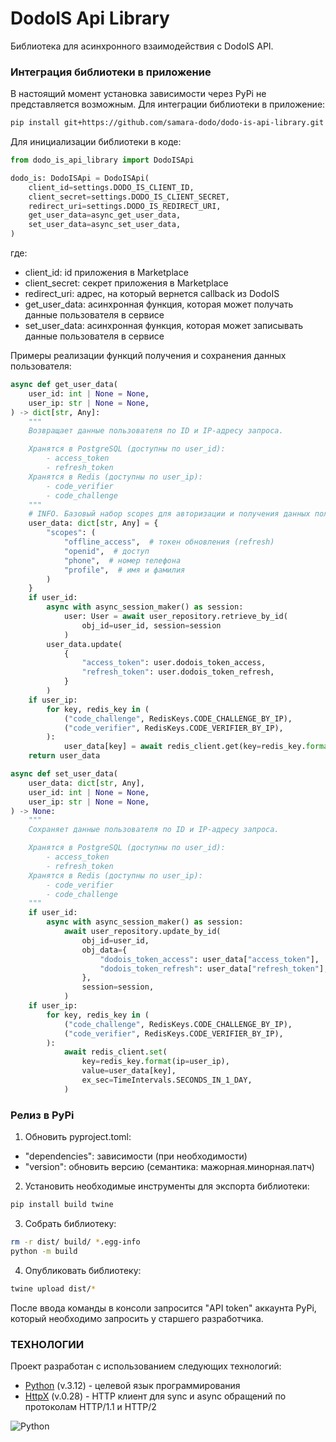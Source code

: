 # DodoIS Api Library

Библиотека для асинхронного взаимодействия с DodoIS API.

### Интеграция библиотеки в приложение

В настоящий момент установка зависимости через PyPi не представляется возможным.
Для интеграции библиотеки в приложение:

```bash
pip install git+https://github.com/samara-dodo/dodo-is-api-library.git
```

Для инициализации библиотеки в коде:

```python
from dodo_is_api_library import DodoISApi

dodo_is: DodoISApi = DodoISApi(
    client_id=settings.DODO_IS_CLIENT_ID,
    client_secret=settings.DODO_IS_CLIENT_SECRET,
    redirect_uri=settings.DODO_IS_REDIRECT_URI,
    get_user_data=async_get_user_data,
    set_user_data=async_set_user_data,
)
```
где:
- client_id: id приложения в Marketplace
- client_secret: секрет приложения в Marketplace
- redirect_uri: адрес, на который вернется callback из DodoIS
- get_user_data: асинхронная функция, которая может получать данные пользователя в сервисе
- set_user_data: асинхронная функция, которая может записывать данные пользователя в сервисе

Примеры реализации функций получения и сохранения данных пользователя:

```python
async def get_user_data(
    user_id: int | None = None,
    user_ip: str | None = None,
) -> dict[str, Any]:
    """
    Возвращает данные пользователя по ID и IP-адресу запроса.

    Хранятся в PostgreSQL (доступны по user_id):
        - access_token
        - refresh_token
    Хранятся в Redis (доступны по user_ip):
        - code_verifier
        - code_challenge
    """
    # INFO. Базовый набор scopes для авторизации и получения данных пользователя.
    user_data: dict[str, Any] = {
        "scopes": (
            "offline_access",  # токен обновления (refresh)
            "openid",  # доступ
            "phone",  # номер телефона
            "profile",  # имя и фамилия
        )
    }
    if user_id:
        async with async_session_maker() as session:
            user: User = await user_repository.retrieve_by_id(
                obj_id=user_id, session=session
            )
        user_data.update(
            {
                "access_token": user.dodois_token_access,
                "refresh_token": user.dodois_token_refresh,
            }
        )
    if user_ip:
        for key, redis_key in (
            ("code_challenge", RedisKeys.CODE_CHALLENGE_BY_IP),
            ("code_verifier", RedisKeys.CODE_VERIFIER_BY_IP),
        ):
            user_data[key] = await redis_client.get(key=redis_key.format(ip=user_ip))
    return user_data

async def set_user_data(
    user_data: dict[str, Any],
    user_id: int | None = None,
    user_ip: str | None = None,
) -> None:
    """
    Сохраняет данные пользователя по ID и IP-адресу запроса.

    Хранятся в PostgreSQL (доступны по user_id):
        - access_token
        - refresh_token
    Хранятся в Redis (доступны по user_ip):
        - code_verifier
        - code_challenge
    """
    if user_id:
        async with async_session_maker() as session:
            await user_repository.update_by_id(
                obj_id=user_id,
                obj_data={
                    "dodois_token_access": user_data["access_token"],
                    "dodois_token_refresh": user_data["refresh_token"],
                },
                session=session,
            )
    if user_ip:
        for key, redis_key in (
            ("code_challenge", RedisKeys.CODE_CHALLENGE_BY_IP),
            ("code_verifier", RedisKeys.CODE_VERIFIER_BY_IP),
        ):
            await redis_client.set(
                key=redis_key.format(ip=user_ip),
                value=user_data[key],
                ex_sec=TimeIntervals.SECONDS_IN_1_DAY,
            )
```

### Релиз в PyPi

1. Обновить pyproject.toml:

- "dependencies": зависимости (при необходимости)
- "version": обновить версию (семантика: мажорная.минорная.патч)

2. Установить необходимые инструменты для экспорта библиотеки:

```bash
pip install build twine
```

3. Собрать библиотеку:

```bash
rm -r dist/ build/ *.egg-info
python -m build
```

4. Опубликовать библиотеку:

```bash
twine upload dist/*
```

После ввода команды в консоли запросится "API token" аккаунта PyPi, который необходимо запросить у старшего разработчика.

### ТЕХНОЛОГИИ

Проект разработан с использованием следующих технологий:

- [Python] (v.3.12) - целевой язык программирования
- [HttpX] (v.0.28) - HTTP клиент для sync и async обращений по протоколам HTTP/1.1 и HTTP/2

![Python](https://img.shields.io/badge/python-3670A0?style=for-the-badge&logo=python&logoColor=ffdd54)

[Python]: <https://www.python.org/>
[HttpX]: <https://www.python-httpx.org/>
